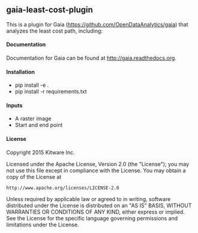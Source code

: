 ## gaia-least-cost-plugin

This is a plugin for Gaia (https://github.com/OpenDataAnalytics/gaia) that
analyzes the least cost path, including:

#### Documentation

Documentation for Gaia can be found at http://gaia.readthedocs.org.

#### Installation

  - pip install -e .
  - pip install -r requirements.txt

#### Inputs
  - A raster image
  - Start and end point

#### License

Copyright 2015 Kitware Inc.

Licensed under the Apache License, Version 2.0 (the "License"); you may not use this file except in compliance with the License. You may obtain a copy of the License at

    http://www.apache.org/licenses/LICENSE-2.0


Unless required by applicable law or agreed to in writing, software distributed under the License is distributed on an "AS IS" BASIS, WITHOUT WARRANTIES OR CONDITIONS OF ANY KIND, either express or implied. See the License for the specific language governing permissions and limitations under the License.

